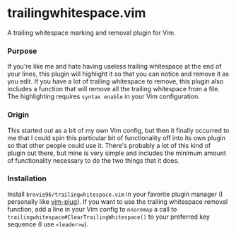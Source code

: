 # trailingwhitespace.vim
A trailing whitespace marking and removal plugin for Vim.

### Purpose
If you're like me and hate having useless trailing whitespace at the end of
your lines, this plugin will highlight it so that you can notice and remove it
as you edit. If you have a lot of trailing whitespace to remove, this plugin
also includes a function that will remove all the trailing whitespace from a
file. The highlighting requires `syntax enable` in your Vim configuration.

### Origin
This started out as a bit of my own Vim config, but then it finally occurred to
me that I could spin this particular bit of functionality off into its own
plugin so that other people could use it. There's probably a lot of this kind
of plugin out there, but mine is very simple and includes the minimum amount of
functionality necessary to do the two things that it does.

### Installation
Install `brovie96/trailingwhitespace.vim` in your favorite plugin manager (I
personally like [vim-plug][vim-plug]). If you want to use the trailing
whitespace removal function, add a line in your Vim config to `nnoremap` a call
to `trailingwhitespace#ClearTrailingWhitespace()` to your preferred key
sequence (I use `<leader>w`).

[vim-plug]: https://github.com/junegunn/vim-plug/
